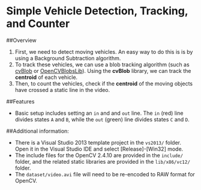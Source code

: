Simple Vehicle Detection, Tracking, and Counter
========================================

##Overview
1. First, we need to detect moving vehicles. An easy way to do this is is by using a Background Subtraction algorithm.
2. To track these vehicles, we can use a blob tracking algorithm (such as [cvBlob](https://code.google.com/p/cvblob/) or [OpenCVBlobsLib](http://opencvblobslib.github.io/opencvblobslib/)). Using the **cvBlob** library, we can track the **centroid** of each vehicle.
3. Then, to count the vehicles, check if the **centroid** of the moving objects have crossed a static line in the video.

##Features
* Basic setup includes setting an `in` and and `out` line. The `in` (red) line divides states `A` and `B`, while the `out` (green) line divides states `C` and `D`.

##Additional information:
* There is a Visual Studio 2013 template project in the `vs2013/` folder. Open it in the Visual Studio IDE and select [Release]-[Win32] mode.
* The include files for the OpenCV 2.4.10 are provided in the `include/` folder, and the related static libraries are provided in the `lib/x86/vc12/` folder.
* The `dataset/video.avi` file will need to be re-encoded to RAW format for OpenCV.
